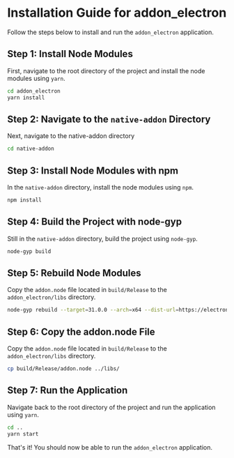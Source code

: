 # Installation Guide for addon_electron

Follow the steps below to install and run the `addon_electron` application.

## Step 1: Install Node Modules

First, navigate to the root directory of the project and install the node modules using `yarn`.

```bash
cd addon_electron
yarn install
```

## Step 2: Navigate to the `native-addon` Directory

Next, navigate to the native-addon directory

```bash 
cd native-addon
```

## Step 3: Install Node Modules with npm

In the `native-addon` directory, install the node modules using `npm`.

```bash
npm install
```

## Step 4: Build the Project with node-gyp

Still in the `native-addon` directory, build the project using `node-gyp`.

```bash
node-gyp build
```

## Step 5: Rebuild Node Modules

Copy the `addon.node` file located in `build/Release` to the `addon_electron/libs` directory.

```bash
node-gyp rebuild --target=31.0.0 --arch=x64 --dist-url=https://electronjs.org/headers
```

## Step 6: Copy the addon.node File

Copy the `addon.node` file located in `build/Release` to the `addon_electron/libs` directory.
    
```bash
cp build/Release/addon.node ../libs/
```

## Step 7: Run the Application

Navigate back to the root directory of the project and run the application using `yarn`.

```bash
cd ..
yarn start
```

That's it! You should now be able to run the `addon_electron` application.
